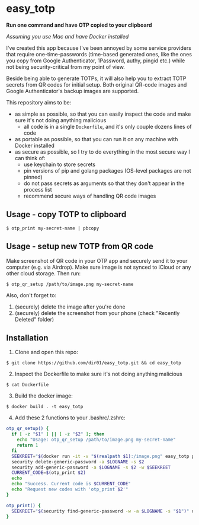 # easy_totp
**Run one command and have OTP copied to your clipboard**

*Assuming you use Mac and have Docker installed*

I've created this app because I've been annoyed by some service providers that require one-time-passwords
(time-based generated ones, like the ones you copy from Google Authenticator, 1Password, authy, pingid etc.)
while not being security-critical from my point of view.

Beside being able to generate TOTPs, it will also help you to extract TOTP secrets from QR codes for initial setup.
Both original QR-code images and Google Authenticator's backup images are supported.

This repository aims to be:
- as simple as possible, so that you can easily inspect the code and make sure it's not doing anything malicious
  * all code is in a single `Dockerfile`, and it's only couple dozens lines of code
- as portable as possible, so that you can run it on any machine with Docker installed
- as secure as possible, so I try to do everything in the most secure way I can think of:
  * use keychain to store secrets
  * pin versions of pip and golang packages (OS-level packages are not pinned)
  * do not pass secrets as arguments so that they don't appear in the process list
  * recommend secure ways of handling QR code images

## Usage - copy TOTP to clipboard
```shell
$ otp_print my-secret-name | pbcopy
```

## Usage - setup new TOTP from QR code
Make screenshot of QR code in your OTP app and securely send it to your computer (e.g. via Airdrop).
Make sure image is not synced to iCloud or any other cloud storage.
Then run:
```shell
$ otp_qr_setup /path/to/image.png my-secret-name
```
Also, don't forget to:
1. (securely) delete the image after you're done
2. (securely) delete the screenshot from your phone (check "Recently Deleted" folder)


## Installation 
1. Clone and open this repo:
```shell
$ git clone https://github.com/dir01/easy_totp.git && cd easy_totp
```
2. Inspect the Dockerfile to make sure it's not doing anything malicious
```shell
$ cat Dockerfile
```
3. Build the docker image:
```shell
$ docker build . -t easy_totp
```
4. Add these 2 functions to your .bashrc/.zshrc:
```bash
otp_qr_setup() {
  if [ -z "$1" ] || [ -z "$2" ]; then
    echo "Usage: otp_qr_setup /path/to/image.png my-secret-name"
    return 1
  fi
  SEEKREET="$(docker run -it -v "$(realpath $1):/image.png" easy_totp python3 /decode_qr.py)"
  security delete-generic-password -a $LOGNAME -s $2
  security add-generic-password -a $LOGNAME -s $2 -w $SEEKREET
  CURRENT_CODE=$(otp_print $2)
  echo
  echo "Success. Current code is $CURRENT_CODE"
  echo "Request new codes with 'otp_print $2'"
}

otp_print() {
  SEEKREET="$(security find-generic-password -w -a $LOGNAME -s "$1")" docker run -it --env SEEKREET easy_totp python3 /print_otp.py
}
```